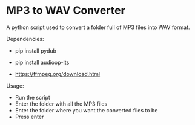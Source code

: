 # MP3 to WAV Converter

A python script used to convert a folder full of MP3 files into WAV format.

Dependencies: 

- pip install pydub

- pip install audioop-lts

- https://ffmpeg.org/download.html

Usage:

- Run the script
- Enter the folder with all the MP3 files
- Enter the folder where you want the converted files to be
- Press enter
